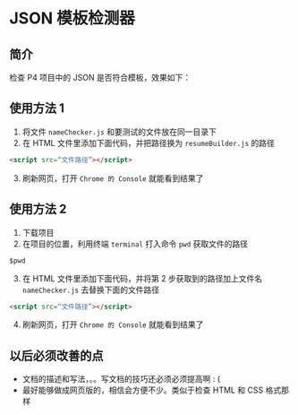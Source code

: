 # JSON 模板检测器

##  简介
检查 P4 项目中的 JSON 是否符合模板，效果如下：




## 使用方法 1
1. 将文件 `nameChecker.js` 和要测试的文件放在同一目录下
2. 在 HTML 文件里添加下面代码，并把路径换为 `resumeBuilder.js` 的路径
```html
<script src=“文件路径”></script>
```

3. 刷新网页，打开 `Chrome 的 Console` 就能看到结果了

## 使用方法 2

1. 下载项目
2. 在项目的位置，利用终端 `terminal`  打入命令 `pwd` 获取文件的路径
```
$pwd
```
3. 在 HTML 文件里添加下面代码，并将第 2 步获取到的路径加上文件名 `nameChecker.js` 去替换下面的文件路径
```html
<script src=“文件路径”></script>
 ```
4. 刷新网页，打开 `Chrome 的 Console` 就能看到结果了

## 以后必须改善的点
- 文档的描述和写法，。。写文档的技巧还必须必须提高啊 : (
- 最好能够做成网页版的，相信会方便不少。类似于检查 HTML 和 CSS 格式那样 
